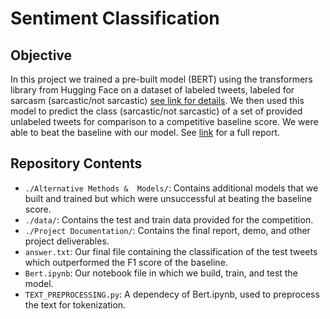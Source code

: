 # Sentiment Classification 
## Objective
In this project we trained a pre-built model (BERT) using the transformers library from Hugging Face on a dataset of labeled tweets, labeled for sarcasm (sarcastic/not sarcastic) [see link for details](data_description.md). We then used this model to predict the class (sarcastic/not sarcastic) of a set of provided unlabeled tweets for comparison to a competitive baseline score. We were able to beat the baseline with our model. See [link](https://steve303.github.io/NLP-SentimentClassification/ProjectDocumentation/final_summary.pdf) for a full report. 
## Repository Contents
- `./Alternative Methods &  Models/`: Contains additional models that we built and trained but which were unsuccessful at beating the baseline score.
- `./data/`: Contains the test and train data provided for the competition.
- `./Project Documentation/`: Contains the final report, demo, and other project deliverables.
- `answer.txt`: Our final file containing the classification of the test tweets which outperformed the F1 score of the baseline.
- `Bert.ipynb`: Our notebook file in which we build, train, and test the model. 
- `TEXT_PREPROCESSING.py`: A dependecy of Bert.ipynb, used to preprocess the text for tokenization. 
